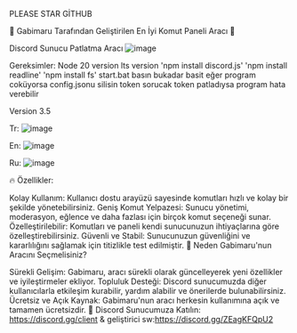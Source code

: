 PLEASE STAR GİTHUB 

🚀 Gabimaru Tarafından Geliştirilen En İyi Komut Paneli Aracı 🚀

Discord Sunucu Patlatma Aracı 
![image](https://github.com/cevatdev/discordnukertool/assets/164677184/3a9d216b-3a8f-4fad-9ddf-9ebfa484cbec)

Gereksimler:
Node 20 version lts version
'npm install discord.js'
'npm install readline'
'npm install fs'
start.bat basın bukadar basit eğer program coküyorsa config.jsonu silisin token sorucak token patladıysa program hata verebilir

Version 3.5

Tr:
![image](https://github.com/cevatdev/discordnukertool/assets/164677184/3298aad2-b680-4138-8a2f-8911dcac0f78)

En:
![image](https://github.com/cevatdev/discordnukertool/assets/164677184/abaa71a9-c095-4265-af0f-172da4175af7)

Ru:
![image](https://github.com/cevatdev/discordnukertool/assets/164677184/24fca8c2-0675-4de3-ae1d-f24fb8a8ed04)

🔥 Özellikler:

Kolay Kullanım: Kullanıcı dostu arayüzü sayesinde komutları hızlı ve kolay bir şekilde yönetebilirsiniz.
Geniş Komut Yelpazesi: Sunucu yönetimi, moderasyon, eğlence ve daha fazlası için birçok komut seçeneği sunar.
Özelleştirilebilir: Komutları ve paneli kendi sunucunuzun ihtiyaçlarına göre özelleştirebilirsiniz.
Güvenli ve Stabil: Sunucunuzun güvenliğini ve kararlılığını sağlamak için titizlikle test edilmiştir.
🌟 Neden Gabimaru'nun Aracını Seçmelisiniz?

Sürekli Gelişim: Gabimaru, aracı sürekli olarak güncelleyerek yeni özellikler ve iyileştirmeler ekliyor.
Topluluk Desteği: Discord sunucumuzda diğer kullanıcılarla etkileşim kurabilir, yardım alabilir ve önerilerde bulunabilirsiniz.
Ücretsiz ve Açık Kaynak: Gabimaru'nun aracı herkesin kullanımına açık ve tamamen ücretsizdir.
🔗 Discord Sunucumuza Katılın: https://discord.gg/client & geliştirici sw:https://discord.gg/ZEagKFQpU2
